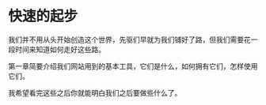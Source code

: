 # 快速的起步

我们并不用从头开始创造这个世界，先驱们早就为我们铺好了路，但我们需要花一段时间来知道如何走好这些路。

第一章简要介绍我们网站用到的基本工具，它们是什么，如何拥有它们，怎样使用它们。

我希望看完这些之后你就能明白我们之后要做些什么了。

